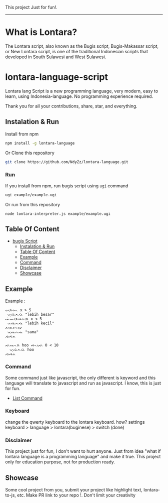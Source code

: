 This project Just for fun!.

---

# What is Lontara?

The Lontara script, also known as the Bugis script, Bugis-Makassar script, or New Lontara script, is one of the traditional Indonesian scripts that developed in South Sulawesi and West Sulawesi.

# lontara-language-script

Lontara lang Script is a new programming language, very modern, easy to learn, using Indonesia-language. No programming experience required.

Thank you for all your contributions, share, star, and everything.

## Instalation & Run

Install from npm

```bash
npm install -g lontara-language
```

Or Clone this repository

```bash
git clone https://github.com/NdyZz/lontara-language.git
```

### Run

If you install from npm, run bugis script using `ugi` command

```bash
ugi example/example.ugi
```

Or run from this repository

```
node lontara-interpreter.js example/example.ugi
```

## Table Of Content

- [bugis Script](#lontara-language-script)
  - [Instalation &amp; Run](#instalation--run)
  - [Table Of Content](#table-of-content)
  - [Example](#example)
  - [Command](#command)
  - [Disclaimer](#disclaimer)
  - [Showcase](#showcase)

## Example

Example :

```
ᨊᨑᨙᨀᨚ x > 5
 ᨆᨘᨕᨗᨈᨕᨗ "lebih besar"
ᨕᨗᨐᨑᨙᨋᨊᨑᨙ x < 5
 ᨆᨘᨕᨗᨈᨕᨗ "lebih kecil"
ᨊᨑᨙᨀᨚᨉᨙ
 ᨆᨘᨕᨗᨈᨕᨗ "sama"
ᨌᨄᨊ
```

```
ᨒᨕᨚᨑᨗ hoo ᨄᨚᨒᨙ 0 < 10
  ᨆᨘᨕᨗᨈᨕᨗ hoo
ᨌᨄᨊ
```

### Command

Some command just like javascript, the only different is keyword and this language will translate to javascript and run as javascript. I know, this is just for fun.

- [List Command](Command.md)

### Keyboard

change the qwerty keyboard to the lontara keyboard.
how?
settings keyboard > language > lontara(buginese) > switch (done)

### Disclaimer

This project just for fun, I don't want to hurt anyone. Just from idea "what if lontara language is a programming language" and make it true. This project only for education purpose, not for production ready.

## Showcase

Some cool project from you, submit your project like highlight text, lontara-to-js, etc. Make PR link to your repo !. Don't limit your creativity
